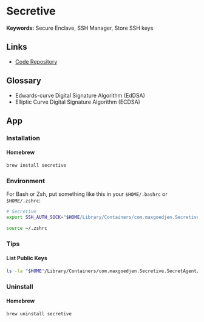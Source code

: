 # Secretive

<!--
Not Support: Azure DevOps (RSA)
-->

<!--
https://github.com/sekey/sekey
-->

**Keywords:** Secure Enclave, SSH Manager, Store SSH keys

## Links

- [Code Repository](https://github.com/maxgoedjen/secretive)

## Glossary

- Edwards-curve Digital Signature Algorithm (EdDSA)
- Elliptic Curve Digital Signature Algorithm (ECDSA)

## App

### Installation

#### Homebrew

```sh
brew install secretive
```

### Environment

For Bash or Zsh, put something like this in your `$HOME/.bashrc` or `$HOME/.zshrc`:

```sh
# Secretive
export SSH_AUTH_SOCK="$HOME/Library/Containers/com.maxgoedjen.Secretive.SecretAgent/Data/socket.ssh"
```

```sh
source ~/.zshrc
```

### Tips

#### List Public Keys

```sh
ls -la "$HOME"/Library/Containers/com.maxgoedjen.Secretive.SecretAgent/Data/PublicKeys
```

### Uninstall

#### Homebrew

```sh
brew uninstall secretive
```

